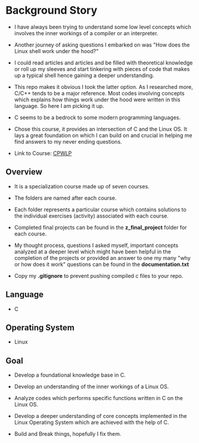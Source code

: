 # Background Story

* I have always been trying to understand some low level concepts which involves the inner workings of a compiler or an interpreter.

* Another journey of asking questions I embarked on was "How does the Linux shell work under the hood?"

* I could read articles and articles and be filled with theoretical knowledge or roll up my sleeves and start tinkering with pieces of code that makes up a typical shell hence gaining a deeper understanding.

* This repo makes it obvious I took the latter option. As I researched more, C/C++ tends to be a major reference. Most codes involving concepts which explains how things work under the hood were written in this language. So here I am picking it up.

* C seems to be a bedrock to some modern programming languages.

* Chose this course, it provides an intersection of C and the Linux OS. It lays a great foundation on which I can build on and crucial in helping me find answers to my never ending questions.

* Link to Course: [CPWLP](https://www.edx.org/professional-certificate/dartmouth-imtx-c-programming-with-linux)


## Overview

* It is a specialization course made up of seven courses.

* The folders are named after each course.

* Each folder represents a particular course which contains solutions to the individual exercises (activity) associated with each course.

* Completed final projects can be found in the **z_final_project** folder for each course.

* My thought process, questions I asked myself, important concepts analyzed at a deeper level which might have been helpful in the completion of the projects or provided an answer to one my many "why or how does it work" questions can be found in the **documentation.txt**

* Copy my **.gitignore** to prevent pushing compiled c files to your repo.

## Language

* C

## Operating System
* Linux 


## Goal

* Develop a foundational knowledge base in C.

* Develop an understanding of the inner workings of a Linux OS.

* Analyze codes which performs specific functions written in C on the Linux OS.

* Develop a deeper understanding of core concepts implemented in the Linux Operating System which are achieved with the help of C.

* Build and Break things,  hopefully I fix them.


